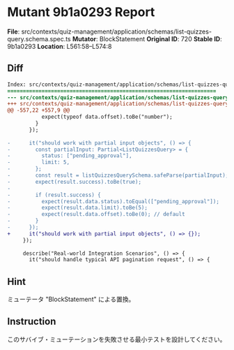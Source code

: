 # Mutant 9b1a0293 Report

**File**: src/contexts/quiz-management/application/schemas/list-quizzes-query.schema.spec.ts
**Mutator**: BlockStatement
**Original ID**: 720
**Stable ID**: 9b1a0293
**Location**: L561:58–L574:8

## Diff

```diff
Index: src/contexts/quiz-management/application/schemas/list-quizzes-query.schema.spec.ts
===================================================================
--- src/contexts/quiz-management/application/schemas/list-quizzes-query.schema.spec.ts	original
+++ src/contexts/quiz-management/application/schemas/list-quizzes-query.schema.spec.ts	mutated #720
@@ -557,22 +557,9 @@
           expect(typeof data.offset).toBe("number");
         }
       });
 
-      it("should work with partial input objects", () => {
-        const partialInput: Partial<ListQuizzesQuery> = {
-          status: ["pending_approval"],
-          limit: 5,
-        };
-        const result = listQuizzesQuerySchema.safeParse(partialInput);
-        expect(result.success).toBe(true);
-
-        if (result.success) {
-          expect(result.data.status).toEqual(["pending_approval"]);
-          expect(result.data.limit).toBe(5);
-          expect(result.data.offset).toBe(0); // default
-        }
-      });
+      it("should work with partial input objects", () => {});
     });
 
     describe("Real-world Integration Scenarios", () => {
       it("should handle typical API pagination request", () => {
```

## Hint

ミューテータ "BlockStatement" による置換。

## Instruction

このサバイブ・ミューテーションを失敗させる最小テストを設計してください。
